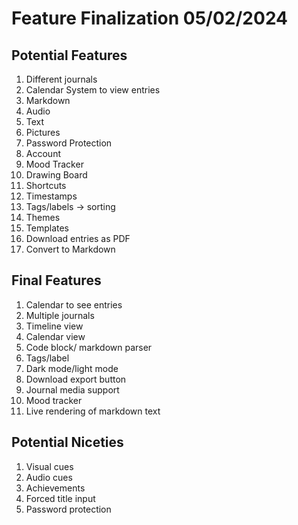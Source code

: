 # Feature Finalization 05/02/2024
## Potential Features
1. Different journals
2. Calendar System to view entries
3. Markdown
4. Audio
5. Text
6. Pictures
7. Password Protection
8. Account
9. Mood Tracker
10. Drawing Board
11. Shortcuts
12. Timestamps
13. Tags/labels -> sorting
14. Themes
15. Templates
16. Download entries as PDF
17. Convert to Markdown

## Final Features
1. Calendar to see entries
2. Multiple journals
3. Timeline view
4. Calendar view
5. Code block/ markdown parser
6. Tags/label
7. Dark mode/light mode
8. Download export button
9. Journal media support
10. Mood tracker
11. Live rendering of markdown text

## Potential Niceties
1. Visual cues
2. Audio cues
3. Achievements
4. Forced title input
5. Password protection
